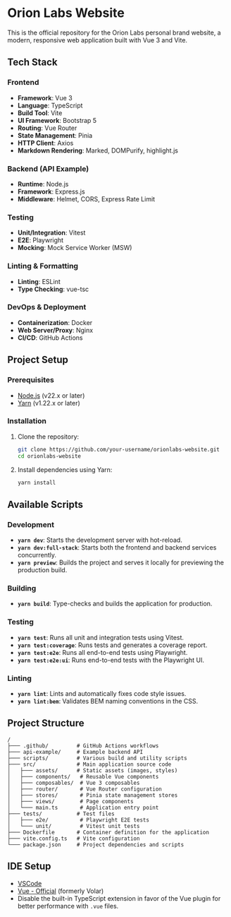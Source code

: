 # Orion Labs Website

This is the official repository for the Orion Labs personal brand website, a modern, responsive web application built with Vue 3 and Vite.

## Tech Stack

### Frontend

- **Framework**: Vue 3
- **Language**: TypeScript
- **Build Tool**: Vite
- **UI Framework**: Bootstrap 5
- **Routing**: Vue Router
- **State Management**: Pinia
- **HTTP Client**: Axios
- **Markdown Rendering**: Marked, DOMPurify, highlight.js

### Backend (API Example)

- **Runtime**: Node.js
- **Framework**: Express.js
- **Middleware**: Helmet, CORS, Express Rate Limit

### Testing

- **Unit/Integration**: Vitest
- **E2E**: Playwright
- **Mocking**: Mock Service Worker (MSW)

### Linting & Formatting

- **Linting**: ESLint
- **Type Checking**: vue-tsc

### DevOps & Deployment

- **Containerization**: Docker
- **Web Server/Proxy**: Nginx
- **CI/CD**: GitHub Actions

## Project Setup

### Prerequisites

- [Node.js](https://nodejs.org/) (v22.x or later)
- [Yarn](https://yarnpkg.com/) (v1.22.x or later)

### Installation

1.  Clone the repository:
    ```sh
    git clone https://github.com/your-username/orionlabs-website.git
    cd orionlabs-website
    ```

2.  Install dependencies using Yarn:
    ```sh
    yarn install
    ```

## Available Scripts

### Development

-   **`yarn dev`**: Starts the development server with hot-reload.
-   **`yarn dev:full-stack`**: Starts both the frontend and backend services concurrently.
-   **`yarn preview`**: Builds the project and serves it locally for previewing the production build.

### Building

-   **`yarn build`**: Type-checks and builds the application for production.

### Testing

-   **`yarn test`**: Runs all unit and integration tests using Vitest.
-   **`yarn test:coverage`**: Runs tests and generates a coverage report.
-   **`yarn test:e2e`**: Runs all end-to-end tests using Playwright.
-   **`yarn test:e2e:ui`**: Runs end-to-end tests with the Playwright UI.

### Linting

-   **`yarn lint`**: Lints and automatically fixes code style issues.
-   **`yarn lint:bem`**: Validates BEM naming conventions in the CSS.

## Project Structure

```
/
├─── .github/         # GitHub Actions workflows
├─── api-example/     # Example backend API
├─── scripts/         # Various build and utility scripts
├─── src/             # Main application source code
│   ├─── assets/      # Static assets (images, styles)
│   ├─── components/   # Reusable Vue components
│   ├─── composables/  # Vue 3 composables
│   ├─── router/       # Vue Router configuration
│   ├─── stores/       # Pinia state management stores
│   ├─── views/        # Page components
│   └─── main.ts       # Application entry point
├─── tests/           # Test files
│   ├─── e2e/          # Playwright E2E tests
│   └─── unit/         # Vitest unit tests
├─── Dockerfile       # Container definition for the application
├─── vite.config.ts   # Vite configuration
└─── package.json     # Project dependencies and scripts
```

## IDE Setup

-   [VSCode](https://code.visualstudio.com/)
-   [Vue - Official](https://marketplace.visualstudio.com/items?itemName=Vue.volar) (formerly Volar)
-   Disable the built-in TypeScript extension in favor of the Vue plugin for better performance with `.vue` files.
